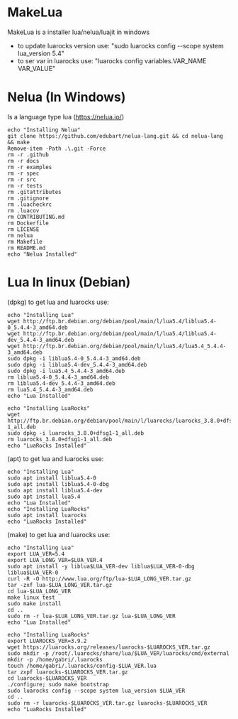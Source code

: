 # MakeLua
MakeLua is a installer lua/nelua/luajit in windows
 - to update luarocks version use: "sudo luarocks config --scope system lua_version 5.4"
 - to ser var in luarocks use: "luarocks config variables.VAR_NAME VAR_VALUE"

# Nelua (In Windows)
Is a language type lua (https://nelua.io/)

    echo "Installing Nelua"
    git clone https://github.com/edubart/nelua-lang.git && cd nelua-lang && make
    Remove-item -Path .\.git -Force
    rm -r .github
    rm -r docs
    rm -r examples
    rm -r spec
    rm -r src
    rm -r tests
    rm .gitattributes
    rm .gitignore
    rm .luacheckrc
    rm .luacov
    rm CONTRIBUTING.md
    rm Dockerfile
    rm LICENSE
    rm nelua
    rm Makefile
    rm README.md
    echo "Nelua Installed"
    
    
# Lua In linux (Debian)
(dpkg) to get lua and luarocks use:

    echo "Installing Lua"
    wget http://ftp.br.debian.org/debian/pool/main/l/lua5.4/liblua5.4-0_5.4.4-3_amd64.deb
    wget http://ftp.br.debian.org/debian/pool/main/l/lua5.4/liblua5.4-dev_5.4.4-3_amd64.deb
    wget http://ftp.br.debian.org/debian/pool/main/l/lua5.4/lua5.4_5.4.4-3_amd64.deb
    sudo dpkg -i liblua5.4-0_5.4.4-3_amd64.deb
    sudo dpkg -i liblua5.4-dev_5.4.4-3_amd64.deb
    sudo dpkg -i lua5.4_5.4.4-3_amd64.deb
    rm liblua5.4-0_5.4.4-3_amd64.deb
    rm liblua5.4-dev_5.4.4-3_amd64.deb
    rm lua5.4_5.4.4-3_amd64.deb
    echo "Lua Installed"
    
    echo "Installing LuaRocks"
    wget http://ftp.br.debian.org/debian/pool/main/l/luarocks/luarocks_3.8.0+dfsg1-1_all.deb
    sudo dpkg -i luarocks_3.8.0+dfsg1-1_all.deb
    rm luarocks_3.8.0+dfsg1-1_all.deb
    echo "LuaRocks Installed"

(apt) to get lua and luarocks use:
    
    echo "Installing Lua"
    sudo apt install liblua5.4-0
    sudo apt install liblua5.4-0-dbg
    sudo apt install liblua5.4-dev
    sudo apt install lua5.4
    echo "Lua Installed"
    echo "Installing LuaRocks"
    sudo apt install luarocks
    echo "LuaRocks Installed"

(make) to get lua and luarocks use:

    echo "Installing Lua"
    export LUA_VER=5.4
    export LUA_LONG_VER=$LUA_VER.4
    sudo apt install -y liblua$LUA_VER-dev liblua$LUA_VER-0-dbg liblua$LUA_VER-0
    curl -R -O http://www.lua.org/ftp/lua-$LUA_LONG_VER.tar.gz
    tar -zxf lua-$LUA_LONG_VER.tar.gz
    cd lua-$LUA_LONG_VER
    make linux test
    sudo make install
    cd ..
    sudo rm -r lua-$LUA_LONG_VER.tar.gz lua-$LUA_LONG_VER
    echo "Lua Installed"
    
    echo "Installing LuaRocks"
    export LUAROCKS_VER=3.9.2
    wget https://luarocks.org/releases/luarocks-$LUAROCKS_VER.tar.gz
    sudo mkdir -p /root/.luarocks/share/lua/$LUA_VER/luarocks/cmd/external
    mkdir -p /home/gabri/.luarocks
    touch /home/gabri/.luarocks/config-$LUA_VER.lua
    tar zxpf luarocks-$LUAROCKS_VER.tar.gz
    cd luarocks-$LUAROCKS_VER
    ./configure; sudo make bootstrap
    sudo luarocks config --scope system lua_version $LUA_VER
    cd ..
    sudo rm -r luarocks-$LUAROCKS_VER.tar.gz luarocks-$LUAROCKS_VER
    echo "LuaRocks Installed"
